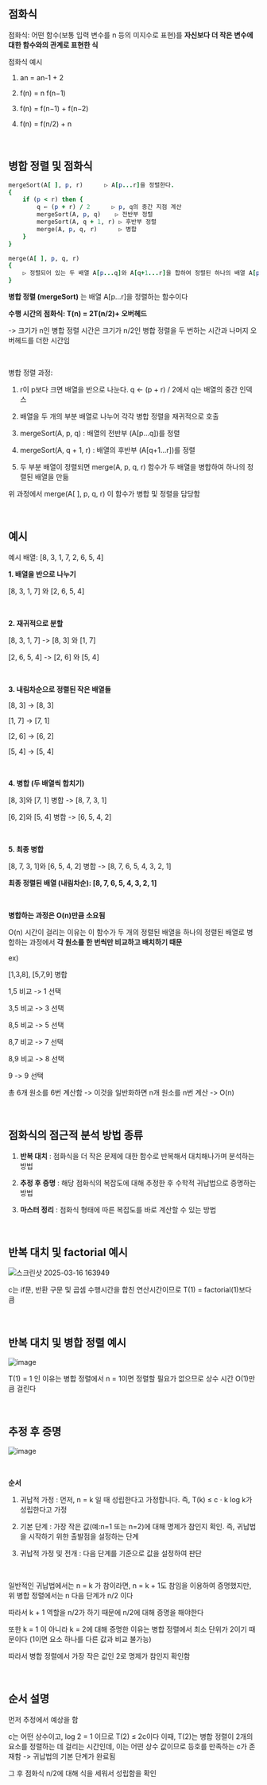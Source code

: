 ## 점화식 

점화식: 어떤 함수(보통 입력 변수를 n 등의 미지수로 표현)를 **자신보다 더 작은 변수에 대한 함수와의 관계로 표현한 식**

점화식 예시 

1. an = an-1 + 2

2. f(n) = n f(n−1)

3. f(n) = f(n−1) + f(n−2)

4. f(n) = f(n/2) + n

<br/>

## 병합 정렬 및 점화식 

```ruby
mergeSort(A[ ], p, r)      ▷ A[p...r]을 정렬한다.
{
    if (p < r) then {
        q ← (p + r) / 2      ▷ p, q의 중간 지점 계산
        mergeSort(A, p, q)    ▷ 전반부 정렬
        mergeSort(A, q + 1, r) ▷ 후반부 정렬
        merge(A, p, q, r)      ▷ 병합
    }
}

merge(A[ ], p, q, r) 
{
    ▷ 정렬되어 있는 두 배열 A[p...q]와 A[q+1...r]을 합하여 정렬된 하나의 배열 A[p...r]을 만든다.
}
```
**병합 정렬 (mergeSort)** 는 배열 A[p...r]을 정렬하는 함수이다

**수행 시간의 점화식: T(n) = 2T(n/2)+ 오버헤드**

-> 크기가 n인 병합 정렬 시간은 크기가 n/2인 병합 정렬을 두 번하는 시간과 나머지 오버헤드를 더한 시간임

<br/>

병합 정렬 과정:

1. r이 p보다 크면 배열을 반으로 나눈다. q ← (p + r) / 2에서 q는 배열의 중간 인덱스

2. 배열을 두 개의 부분 배열로 나누어 각각 병합 정렬을 재귀적으로 호출

3. mergeSort(A, p, q) : 배열의 전반부 (A[p...q])를 정렬

4. mergeSort(A, q + 1, r) : 배열의 후반부 (A[q+1...r])를 정렬

5. 두 부분 배열이 정렬되면 merge(A, p, q, r) 함수가 두 배열을 병합하여 하나의 정렬된 배열을 만듦

위 과정에서 merge(A[ ], p, q, r) 이 함수가 병합 및 정렬을 담당함 

<br/> 

## 예시 

예시 배열: [8, 3, 1, 7, 2, 6, 5, 4]

**1. 배열을 반으로 나누기**

[8, 3, 1, 7] 와 [2, 6, 5, 4]

<br/>

**2. 재귀적으로 분할**

[8, 3, 1, 7] -> [8, 3] 와 [1, 7]

[2, 6, 5, 4] -> [2, 6] 와 [5, 4]

<br/>

**3. 내림차순으로 정렬된 작은 배열들**

[8, 3] -> [8, 3]

[1, 7] -> [7, 1]

[2, 6] -> [6, 2]

[5, 4] -> [5, 4]

<br/>

**4. 병합 (두 배열씩 합치기)**


[8, 3]와 [7, 1] 병합 -> [8, 7, 3, 1]
 
[6, 2]와 [5, 4] 병합 -> [6, 5, 4, 2]

<br/>

**5. 최종 병합**

[8, 7, 3, 1]와 [6, 5, 4, 2] 병합 -> [8, 7, 6, 5, 4, 3, 2, 1]

**최종 정렬된 배열 (내림차순): [8, 7, 6, 5, 4, 3, 2, 1]**

<br/>

**병합하는 과정은 O(n)만큼 소요됨**

O(n) 시간이 걸리는 이유는 이 함수가 두 개의 정렬된 배열을 하나의 정렬된 배열로 병합하는 과정에서 **각 원소를 한 번씩만 비교하고 배치하기 때문**

ex) 

[1,3,8], [5,7,9] 병합 

1,5 비교 -> 1 선택

3,5 비교 -> 3 선택

8,5 비교 -> 5 선택

8,7 비교 -> 7 선택 

8,9 비교 -> 8 선택

9 -> 9 선택 

총 6개 원소를 6번 계산함 -> 이것을 일반화하면 n개 원소를 n번 계산 -> O(n)

<br/>

## 점화식의 점근적 분석 방법 종류 

1. **반복 대치** : 점화식을 더 작은 문제에 대한 함수로 반복해서 대치해나가며 분석하는 방법

2. **추정 후 증명** : 해당 점화식의 복잡도에 대해 추정한 후 수학적 귀납법으로 증명하는 방법

3. **마스터 정리** : 점화식 형태에 따른 복잡도를 바로 계산할 수 있는 방법

<br/>

## 반복 대치 및 factorial 예시 

![스크린샷 2025-03-16 163949](https://github.com/user-attachments/assets/9fd26960-68af-4a27-a628-19cbec5b69c6)

c는 if문, 반환 구문 및 곱셈 수행시간을 합친 연산시간이므로 T(1) = factorial(1)보다 큼 

<br/>

## 반복 대치 및 병합 정렬 예시 

![image](https://github.com/user-attachments/assets/b179de1a-c543-4598-ad61-710a157c16e0)

T(1) = 1 인 이유는 병합 정렬에서 n = 1이면 정렬할 필요가 없으므로 상수 시간 O(1)만큼 걸린다 

<br/>

## 추정 후 증명 

![image](https://github.com/user-attachments/assets/45955515-7d54-4777-85ea-6e585a930579)

<br/>

**순서**

1. 귀납적 가정 : 먼저, n = k 일 때 성립한다고 가정합니다. 즉, T(k) ≤ c ⋅ k log k가 성립한다고 가정
  
2. 기본 단계 : 가장 작은 값(예:n=1 또는 n=2)에 대해 명제가 참인지 확인. 즉, 귀납법을 시작하기 위한 출발점을 설정하는 단계

3. 귀납적 가정 및 전개 : 다음 단계를 기준으로 값을 설정하여 판단 

<br/>

일반적인 귀납법에서는 n = k 가 참이라면, n = k + 1도 참임을 이용하여 증명했지만, 위 병합 정렬에서는 n 다음 단계가 n/2 이다 

따라서 k + 1 역할을 n/2가 하기 때문에 n/2에 대해 증명을 해야한다 

또한 k = 1 이 아니라 k = 2에 대해 증명한 이유는 병합 정렬에서 최소 단위가 2이기 때문이다 (1이면 요소 하나를 다른 값과 비교 불가능)

따라서 병합 정렬에서 가장 작은 값인 2로 명제가 참인지 확인함

<br/>

## 순서 설명 

먼저 추정에서 예상을 함 

c는 어떤 상수이고, log 2 = 1 이므로 T(2) ≤ 2c이다 이때, T(2)는 병합 정렬이 2개의 요소를 정렬하는 데 걸리는 시간인데, 이는 어떤 상수 값이므로 등호를 만족하는 c가 존재함 -> 귀납법의 기본 단계가 완료됨 

그 후 점화식 n/2에 대해 식을 세워서 성립함을 확인 


































